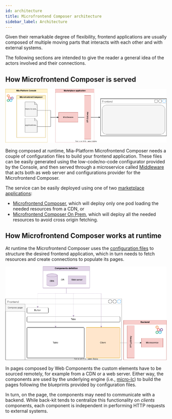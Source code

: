 ```yaml
---
id: architecture
title: Microfrontend Composer architecture
sidebar_label: Architecture
---
```


Given their remarkable degree of flexibility, frontend applications are usually composed of multiple moving parts that interacts with each other and with external systems. 

The following sections are intended to give the reader a general idea of the actors involved and their connections.

## How Microfrontend Composer is served

![Architecture](img/architecture.png)

Being composed at runtime, Mia-Platform Microfrontend Composer needs a couple of configuration files to build your frontend application. These files can be easily generated using the low-code/no-code configurator provided by the Console, and then served through a microservice called [Middleware](https://micro-lc.io/add-ons/backend/middleware) that acts both as web server and configurations provider for the Microfrontend Composer. 

The service can be easily deployed using one of two [marketplace applications](/marketplace/applications/mia_applications.md):
- [Microfrontend Composer](/runtime_suite_applications/microfrontend-composer-toolkit/10_overview.md), which will deploy only one pod loading the needed resources from a CDN, or
- [Microfrontend Composer On Prem](/runtime_suite_applications/microfrontend-composer-on-prem-toolkit/10_overview.md), which will deploy all the needed resources to avoid cross origin fetching.

## How Microfrontend Composer works at runtime

At runtime the Microfrontend Composer uses the [configuration files](#how-microfrontend-composer-is-served) to structure the desired frontend application, which in turn needs to fetch resources and create connections to populate its pages.

![Page composition](img/page-composition.png)

In pages composed by Web Components the custom elements have to be sourced remotely, for example from a CDN or a web server. Either way, the components are used by the underlying engine (i.e., [micro-lc](https://micro-lc.io/docs)) to build the pages following the blueprints provided by configuration files. 

In turn, on the page, the components may need to communicate with a backend. While back-kit tends to centralize this functionality on _clients_ components, each component is independent in performing HTTP requests to external systems.
